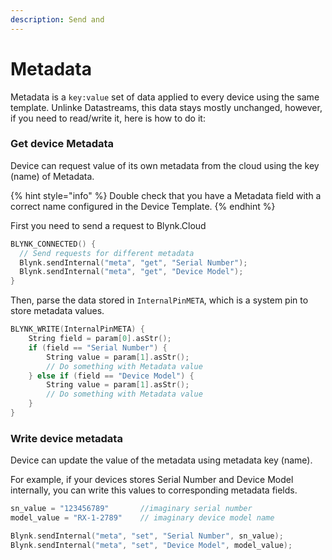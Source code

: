 ```yaml
---
description: Send and
---
```


# Metadata

Metadata is a `key:value` set of data applied to every device using the same template. Unlinke Datastreams, this data stays mostly unchanged, however, if you need to read/write it, here is how to do it: 

### Get device Metadata

Device can request value of its own metadata from the cloud using the key \(name\) of Metadata.

{% hint style="info" %}
Double check that you have a Metadata field with a correct name configured in the Device Template.
{% endhint %}

First you need to send a request to Blynk.Cloud

```cpp
BLYNK_CONNECTED() {
  // Send requests for different metadata
  Blynk.sendInternal("meta", "get", "Serial Number");
  Blynk.sendInternal("meta", "get", "Device Model");
}
```

Then, parse the data stored in `InternalPinMETA`, which is a system pin to store metadata values.

```cpp
BLYNK_WRITE(InternalPinMETA) {
    String field = param[0].asStr();
    if (field == "Serial Number") {
        String value = param[1].asStr();
        // Do something with Metadata value
    } else if (field == "Device Model") {
        String value = param[1].asStr();
        // Do something with Metadata value
    }
}
```

### Write device metadata

Device can update the value of the metadata using metadata key \(name\). 

For example, if your devices stores Serial Number and Device Model internally, you can write this values to corresponding metadata fields.  

```cpp
sn_value = "123456789"       //imaginary serial number
model_value = "RX-1-2789"    // imaginary device model name

Blynk.sendInternal("meta", "set", "Serial Number", sn_value);
Blynk.sendInternal("meta", "set", "Device Model", model_value);
```

